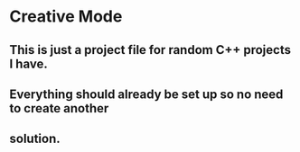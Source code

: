 # Creative Mode
## This is just a project file for random C++ projects I have.
## Everything should already be set up so no need to create another
## solution. 
